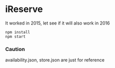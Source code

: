 iReserve
=============

It worked in 2015, let see if it will also work in 2016

```
npm install
npm start
```

### Caution
availability.json, store.json are just for reference

